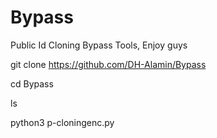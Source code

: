# Bypass
Public Id Cloning Bypass Tools, Enjoy guys 

git clone https://github.com/DH-Alamin/Bypass

cd Bypass

ls

python3 p-cloningenc.py
